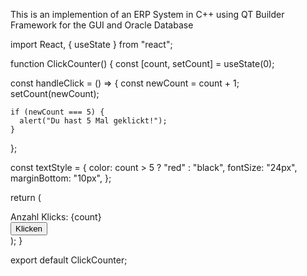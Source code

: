 This is an implemention of an ERP System in C++ using QT Builder Framework for the GUI and Oracle Database 


import React, { useState } from "react";

function ClickCounter() {
  const [count, setCount] = useState(0);

  const handleClick = () => {
    const newCount = count + 1;
    setCount(newCount);

    if (newCount === 5) {
      alert("Du hast 5 Mal geklickt!");
    }
  };

  const textStyle = {
    color: count > 5 ? "red" : "black",
    fontSize: "24px",
    marginBottom: "10px",
  };

  return (
    <div className="p-4">
      <div style={textStyle}>Anzahl Klicks: {count}</div>
      <button
        onClick={handleClick}
        className="bg-blue-500 text-white px-4 py-2 rounded hover:bg-blue-600"
      >
        Klicken
      </button>
    </div>
  );
}

export default ClickCounter;
